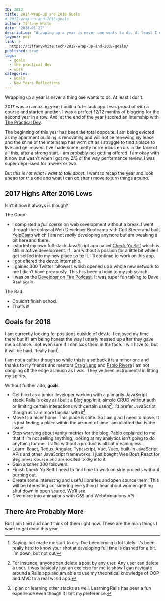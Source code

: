 ```yaml
---
ID: 2812
title: 2017 Wrap-up and 2018 Goals
# 2017-wrap-up-and-2018-goals
author: Tiffany White
date: "2018-01-27"
description: "Wrapping up a year is never one wants to do. At least I don't."
layout: post
link: >
  https://tiffanywhite.tech/2017-wrap-up-and-2018-goals/
published: true
tags:
  - goals
  - the practical dev
  - work
categories:
  - Goals
  - New Years Reflections
---
```

Wrapping up a year is never a thing one wants to do. At least I don't.

2017 was an amazing year; I built a full-stack app I was proud of with a course and started another. I was a perfect 12/12 months of blogging for the second year in a row. And, at the end of the year I scored an internship with [The Practical Dev](https://dev.to/).

The beginning of this year has been the total opposite: I am being evicted as my apartment building is renovating and will not be renewing my lease and the shine of the internship has worn off as I struggle to find a place to live and get moved. I’ve made some pretty horrendous errors in the face of all this, after a strong start. I am probably not getting offered. I am okay with it now but wasn’t when I got my 2/3 of the way performance review. I was super depressed for a week or two.

But *this is not what I want to talk about*. I want to recap the year and look ahead for this one and what I can do after I move to turn things around.

## 2017 Highs After 2016 Lows

Isn’t it how it always is though?

The Good:

- I completed a *full course* on web development without a break. I went through the colossal Web Developer Bootcamp with Colt Steele and built [YelpCamp](https://yelpcamp96.herokuapp.com/) which I am not *really* developing anymore but am tweaking a bit here and there.
- I started my own full-stack JavaScript app called [Check Yo Self](https://check-yoself.herokuapp.com/) which is still in active development. If I am without a position for a little bit while I get settled into my new place so be it. I’ll continue to work on this app.
- I got offered the dev.to internship.
- I gained 300 Twitter followers which opened up a whole new network to me I didn’t have previously. This has been a boon to my job search.
- I was on the [Developer on Fire Podcast](http://developeronfire.com/podcast/episode-296-tiffany-white-shared-learning). It was super fun talking to Dave Rael again.

The Bad:

- Couldn’t finish school.
- That’s it!

## Goals for 2018

I am currently looking for positions outside of dev.to. I enjoyed my time there but if I am being honest the way I utterly messed up after they gave me a chance…not even sure if I can look them in the face. I will have to, but it will be hard. Really hard[^1].

I am not a quitter though so while this is a setback it is a minor one and thanks to my friends and mentors [Craig Lang](https://twitter.com/cmlang42) and [Pablo Rivera](https://twitter.com/pryelluw) I am not dangling off the edge as much as I was. They’ve been instrumental in lifting my spirits.

Without further ado, **goals**.

- Get hired as a junior developer working with a primarily JavaScript stack. Rails is okay as I built a [Blog app](https://blog-app96.herokuapp.com/) in it, simple CRUD without auth or limiting certain interactions with certain users[^2]. I’d prefer JavaScript though as I am more familiar with it[^3].
- Move to a nicer home. This place is shite. So I am glad I need to move. It is just finding a place within the amount of time I am allotted that is the issue.
- Stop worrying about vanity metrics for the blog. Pablo explained to me that if I’m not selling anything, looking at my analytics isn’t going to do anything for me. Traffic without a product is all but meaningless.
- Learn: React, Redux, Angular, Typescript, Vue, Vuex, built-in JavaScript APIs and other JavaScript frameworks. I just bought Wes Bos’s React for Beginners course and am excited to dig into it.
- Gain another 300 followers.
- Finish Check Yo Self. I need to find time to work on side projects without burning out.
- Create some interesting and useful libraries and open source them. This will be interesting considering everything I hear about women getting shut down in open source. We’ll see.
- Dive more into animations with CSS and WebAnimations API.

## There Are Probably More

But I am tired and can’t think of them right now. These are the main things I want to get done this year.

[^1]: Saying that made me start to cry. I’ve been crying a lot lately. It’s been really hard to know your shot at developing full time is dashed for a bit. I’m down, but not out.
[^2]: For instance, anyone can delete a post by any user. Any user can delete a user. It was basically just an exercise for me to show I can navigate around a Rails app and am able to use my theoretical knowledge of OOP and MVC to a real world app.
[^3]: I plan on learning other stacks as well. Learning Rails has been a fun experience even though it isn’t my preference.
